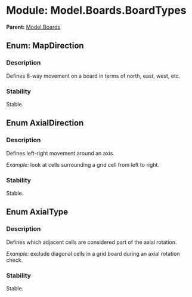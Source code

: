 # Module: Model.Boards.BoardTypes

**Parent:** [Model.Boards](boards.md)

## Enum: MapDirection

### Description

Defines 8-way movement on a board in terms of north, east, west, etc.

### Stability

Stable.


## Enum AxialDirection

### Description

Defines left-right movement around an axis.

_Example:_ look at cells surrounding a grid cell from left to right.

### Stability

Stable.



## Enum AxialType

### Description

Defines which adjacent cells are considered part of the axial rotation.

_Example:_ exclude diagonal cells in a grid board during an axial rotation check.

### Stability

Stable.

